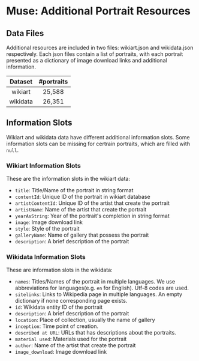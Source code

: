 # Muse: Additional Portrait Resources

## Data Files
Additional resources are included in two files: wikiart.json and wikidata.json respectively. Each json files contain a list of portraits, with each portrait presented as a dictionary of image download links and additional information. 

|Dataset  | \#portraits|
|:---------:|:---:|
|wikiart  |  25,588|
|wikidata |  26,351|

## Information Slots
Wikiart and wikidata data have different additional information slots. Some information slots can be missing for certrain portraits, which are filled with `null`. 

### Wikiart Information Slots
These are the information slots in the wikiart data:
- `title`: Title/Name of the portrait in string format
- `contentId`: Unique ID of the portrait in wikiart database
- `artistContentId`: Unique ID of the artist that create the portrait
- `artistName`: Name of the artist that create the portrait
- `yearAsString`: Year of the portrait's completion in string format
- `image`: Image download link
- `style`: Style of the portrait
- `galleryName`: Name of gallery that possess the portrait
- `description`: A brief description of the portrait

### Wikidata Information Slots
These are information slots in the wikidata:
- `names`: Titles/Names of the portrait in multiple languages. We use abbreviations for languages(e.g. `en` for English). Utf-8 codes are used.
- `sitelinks`: Links to Wikipedia page in multiple languages. An empty dictionary if none corresponding page exists.
- `id`: Wikidata entity ID of the portrait
- `description`: A brief description of the portrait
- `location`: Place of collection, usually the name of gallery
- `inception`: Time point of creation.
- `described at URL`: URLs that has descriptions about the portraits.
- `material used`: Materials used for the portrait
- `author`: Name of the artist that create the portrait
- `image_download`: Image download link
